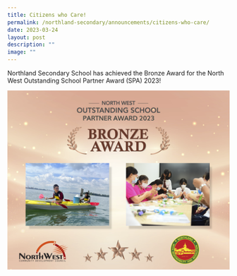 ```yaml
---
title: Citizens who Care!
permalink: /northland-secondary/announcements/citizens-who-care/
date: 2023-03-24
layout: post
description: ""
image: ""
---
```


Northland Secondary School has achieved the  Bronze Award for the North West Outstanding School Partner Award (SPA) 2023!

![](/images/Northland%20Secondary%20School%20Image%20SPA.png)